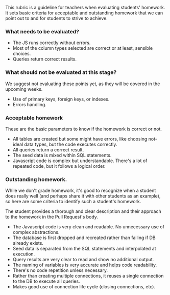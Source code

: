 This rubric is a guideline for teachers when evaluating students' homework. It sets basic criteria for acceptable and outstanding homework that we can point out to and for students to strive to achieve.

### What needs to be evaluated?
- The JS runs correctly without errors.
- Most of the column types selected are correct or at least, sensible choices.
- Queries return correct results.

### What should not be evaluated at this stage?
We suggest not evaluating these points yet, as they will be covered in the upcoming weeks.

- Use of primary keys, foreign keys, or indexes.
- Errors handling.

### Acceptable homework
These are the basic parameters to know if the homework is correct or not.

- All tables are created but some might have errors, like choosing not-ideal data types, but the code executes correctly.
- All queries return a correct result.
- The seed data is mixed within SQL statements.
- Javascript code is complex but understandable. There's a lot of repeated code, but it follows a logical order.

### Outstanding homework.
While we don't grade homework, it's good to recognize when a student does really well (and perhaps share it with other students as an example), so here are some criteria to identify such a student's homework.

The student provides a thorough and clear description and their approach to the homework in the Pull Request's body.
- The Javascript code is very clean and readable. No unnecessary use of complex abstractions.
- The database is first dropped and recreated rather than failing if DB already exists.
- Seed data is separated from the SQL statements and interpolated at execution.
- Query results are very clear to read and show no additional output.
- The naming of variables is very accurate and helps code readability.
- There's no code repetition unless necessary.
- Rather than creating multiple connections, it reuses a single connection to the DB to execute all queries.
- Makes good use of connection life cycle (closing connections, etc).
